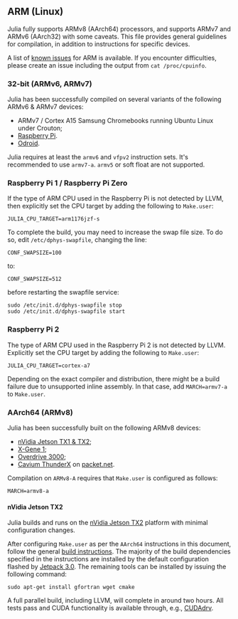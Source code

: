 ## ARM (Linux)

Julia fully supports ARMv8 (AArch64) processors, and supports ARMv7 and ARMv6
(AArch32) with some caveats. This file provides general guidelines for compilation,
in addition to instructions for specific devices.

A list of [known issues](https://github.com/JuliaLang/julia/labels/arm) for ARM is
available. If you encounter difficulties, please create an issue including the output
from `cat /proc/cpuinfo`.

### 32-bit (ARMv6, ARMv7)

Julia has been successfully compiled on several variants of the following ARMv6 & ARMv7 devices:

* ARMv7 / Cortex A15 Samsung Chromebooks running Ubuntu Linux under Crouton;
* [Raspberry Pi](https://www.raspberrypi.org).
* [Odroid](https://www.hardkernel.com).

Julia requires at least the `armv6` and `vfpv2` instruction sets. It's recommended to use  `armv7-a`.
`armv5` or soft float are not supported.

### Raspberry Pi 1 / Raspberry Pi Zero

If the type of ARM CPU used in the Raspberry Pi is not detected by LLVM, then explicitly set the
CPU target by adding the following to `Make.user`:

````
JULIA_CPU_TARGET=arm1176jzf-s
````

To complete the build, you may need to increase the swap file size. To do so, edit
`/etc/dphys-swapfile`, changing the line:

    CONF_SWAPSIZE=100

to:

    CONF_SWAPSIZE=512

before restarting the swapfile service:

    sudo /etc/init.d/dphys-swapfile stop
    sudo /etc/init.d/dphys-swapfile start

### Raspberry Pi 2

The type of ARM CPU used in the Raspberry Pi 2 is not detected by LLVM. Explicitly set the
CPU target by adding the following to `Make.user`:

```JULIA_CPU_TARGET=cortex-a7```

Depending on the exact compiler and distribution, there might be a build failure
due to unsupported inline assembly. In that case, add `MARCH=armv7-a` to
`Make.user`.

### AArch64 (ARMv8)

Julia has been successfully built on the following ARMv8 devices:

* [nVidia Jetson TX1 & TX2](https://www.nvidia.com/object/embedded-systems-dev-kits-modules.html);
* [X-Gene 1](https://www.apm.com/products/data-center/x-gene-family/x-gene/);
* [Overdrive 3000](https://softiron.com/products/overdrive-3000/);
* [Cavium ThunderX](https://www.cavium.com/ThunderX_ARM_Processors.html) on [packet.net](https://www.packet.net).

Compilation on `ARMv8-A` requires that `Make.user` is configured as follows:

```
MARCH=armv8-a
```

#### nVidia Jetson TX2

Julia builds and runs on the [nVidia Jetson TX2](https://www.nvidia.com/object/embedded-systems-dev-kits-modules.html)
platform with minimal configuration changes.

After configuring `Make.user` as per the `AArch64` instructions in this document,
follow the general [build instructions](https://github.com/JuliaLang/julia/blob/master/README.md).
The majority of the build dependencies specified in the instructions are installed by
the default configuration flashed by [Jetpack 3.0](https://developer.nvidia.com/embedded/jetpack). The remaining tools can be installed by issuing the following command:

```
sudo apt-get install gfortran wget cmake
```

A full parallel build, including LLVM,
will complete in around two hours. All tests pass and CUDA functionality is available
through, e.g., [CUDAdrv](https://github.com/JuliaGPU/CUDAdrv.jl).
